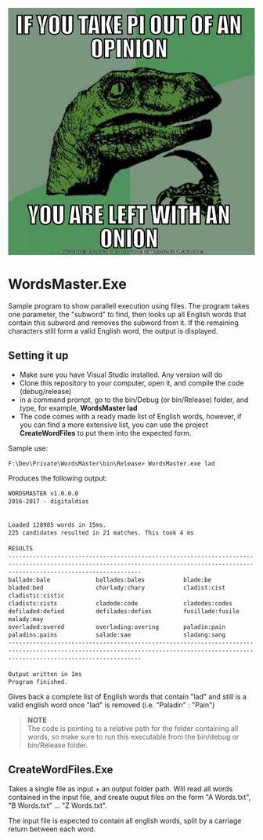 ![Words to the vise](opinion.jpg)
# WordsMaster.Exe
Sample program to show parallell execution using files. The program takes one parameter, the "subword" to find, then looks up all English words that contain this subword
and removes the subword from it. If the remaining characters still form a valid English word, the output is displayed. 

## Setting it up
- Make sure you have Visual Studio installed. Any version will do
- Clone this repository to your computer, open it, and compile the code (debug/release)
- in a command prompt, go to the bin/Debug (or bin/Release) folder, and type, for example,  **WordsMaster lad**
- The code comes with a ready made list of English words, however, if you can find a more extensive list, you can use the project **CreateWordFiles** to put them into the expected form.


Sample use: 

```
F:\Dev\Private\WordsMaster\bin\Release> WordsMaster.exe lad
```
Produces the following output:
```
WORDSMASTER v1.0.0.0
2016-2017 - digitaldias


Loaded 128985 words in 15ms.
225 candidates resulted in 21 matches. This took 4 ms

RESULTS
----------------------------------------------------------------------------------------------------------------------------------------------------------------------------------
ballade:bale             ballades:bales           blade:be                 bladed:bed               charlady:chary           cladist:cist             cladistic:cistic
cladists:cists           cladode:code             cladodes:codes           defiladed:defied         defilades:defies         fusillade:fusile         malady:may
overladed:overed         overlading:overing       paladin:pain             paladins:pains           salade:sae               sladang:sang
----------------------------------------------------------------------------------------------------------------------------------------------------------------------------------

Output written in 1ms
Program finished.
```
Gives back a complete list of English words that contain "lad" and still is a valid english word once "lad" is removed (i.e. "Paladin" : "Pain")

>**NOTE<br />**
>The code is pointing to a relative path for the folder containing all words, so make sure to run this executable from the bin/debug or bin/Release folder. 

## CreateWordFiles.Exe
Takes a single file as input + an output folder path. Will read all words contained in the input file, and create 
ouput files on the form "A Words.txt", "B Words.txt" ... "Z Words.txt". 

The input file is expected to contain all english words, split by a carriage return between each word.


